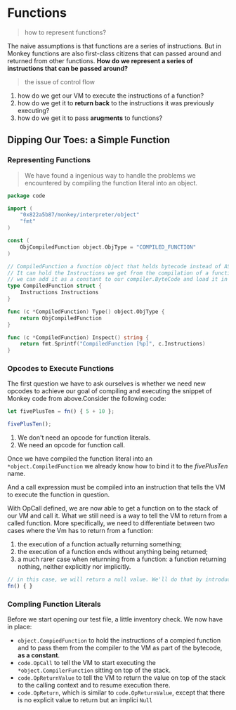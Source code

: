 # Functions

> how to represent functions?

The naive assumptions is that functions are a series of instructions. But in Monkey functions are also first-class citizens that can passed around and returned from other functions. **How do we represent a series of instructions that can be passed around?**

> the issue of control flow

1. how do we get our VM to execute the instructions of a function?
2. how do we get it to **return back** to the instructions it was previously executing?
3. how do we get it to pass **arugments** to functions?

## Dipping Our Toes: a Simple Function

### Representing Functions

> We have found a ingenious way to handle the problems we encountered by compiling the function literal into an object.

```go
package code

import (
	"0x822a5b87/monkey/interpreter/object"
	"fmt"
)

const (
	ObjCompiledFunction object.ObjType = "COMPILED_FUNCTION"
)

// CompiledFunction a function object that holds bytecode instead of AST nodes.
// It can hold the Instructions we get from the compilation of a function literal, and it's an object.Object, which means
// we can add it as a constant to our compiler.ByteCode and load it in the VM
type CompiledFunction struct {
	Instructions Instructions
}

func (c *CompiledFunction) Type() object.ObjType {
	return ObjCompiledFunction
}

func (c *CompiledFunction) Inspect() string {
	return fmt.Sprintf("CompiledFunction [%p]", c.Instructions)
}
```

### Opcodes to Execute Functions

The first question we have to ask ourselves is whether we need new opcodes to achieve our goal of compiling and executing the snippet of Monkey code from above.Consider the following code:

```js
let fivePlusTen = fn() { 5 + 10 };

fivePlusTen();
```

1. We don't need an opcode for function literals.
2. We need an opcode for function call.

Once we have compiled the function literal into an `*object.CompiledFunction` we already know how to bind it to the *fivePlusTen* name.

And a call expression must be compiled into an instruction that tells the VM to execute the function in question.

With OpCall defined, we are now able to get a function on to the stack of our VM and call it. What we still need is a way to tell the VM to return from a called function. More specifically, we need to differentiate between two cases where the Vm has to return from a function:

1. the execution of a function actually returning something;
2. the execution of a function ends without anything being returned;
3. a much rarer case when returnning from a function: a function returning nothing, neither explicitly nor implicitly.

```js
// in this case, we will return a null value. We'll do that by introducing another opcode called OpReturn
fn() { }
```

### Compling Function Literals

Before we start opening our test file, a little inventory check. We now have in place:

- `object.CompiedFunction` to hold the instructions of a compied function and to pass them from the compiler to the VM as part of the bytecode, **as a constant**.
- `code.OpCall` to tell the VM to start executing the `*object.CompilerFunction` sitting on top of the stack.
- `code.OpReturnValue` to tell the VM to return the value on top of the stack to the calling context and to resume execution there.
- `code.OpReturn`, which is similar to `code.OpReturnValue`, except that there is no explicit value to return but an implici `Null`

























